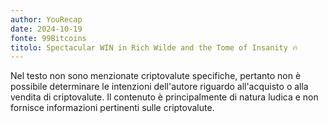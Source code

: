```yaml
---
author: YouRecap
date: 2024-10-19
fonte: 99Bitcoins
titolo: Spectacular WIN in Rich Wilde and the Tome of Insanity 🔥
---
```


Nel testo non sono menzionate criptovalute specifiche, pertanto non è possibile determinare le intenzioni dell'autore riguardo all'acquisto o alla vendita di criptovalute. Il contenuto è principalmente di natura ludica e non fornisce informazioni pertinenti sulle criptovalute.
